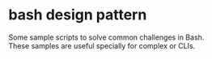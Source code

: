 # bash design pattern

Some sample scripts to solve common challenges in Bash.  
These samples are useful specially for complex or CLIs.  
